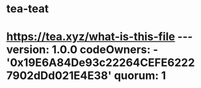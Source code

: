 # tea-teat
# https://tea.xyz/what-is-this-file --- version: 1.0.0 codeOwners:   - '0x19E6A84De93c22264CEFE62227902dDd021E4E38' quorum: 1
